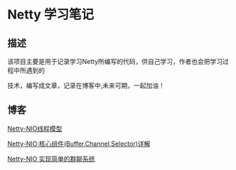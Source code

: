 # Netty 学习笔记

## 描述

该项目主要是用于记录学习Netty所编写的代码，供自己学习，作者也会把学习过程中所遇到的

技术，编写成文章，记录在博客中,未来可期，一起加油！

## 博客

[Netty-NIO线程模型](https://blog.csdn.net/qq_41971087/article/details/116572886)

[Netty-NIO:核心组件(Buffer,Channel,Selector)详解](https://blog.csdn.net/qq_41971087/article/details/116616485)

[Netty-NIO 实现简单的群聊系统](https://blog.csdn.net/qq_41971087/article/details/116711272)